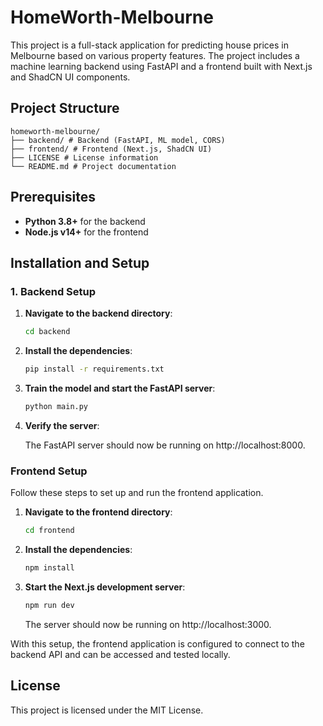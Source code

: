# HomeWorth-Melbourne

This project is a full-stack application for predicting house prices in Melbourne based on various property features. The project includes a machine learning backend using FastAPI and a frontend built with Next.js and ShadCN UI components.

## Project Structure

```
homeworth-melbourne/ 
├── backend/ # Backend (FastAPI, ML model, CORS)
├── frontend/ # Frontend (Next.js, ShadCN UI)
├── LICENSE # License information
└── README.md # Project documentation 
```

## Prerequisites

- **Python 3.8+** for the backend
- **Node.js v14+** for the frontend

## Installation and Setup

### 1. Backend Setup

1. **Navigate to the backend directory**:
   ```bash
   cd backend
    ```
2. **Install the dependencies**:
    ```bash
    pip install -r requirements.txt
    ```
3. **Train the model and start the FastAPI server**:
    ```bash
    python main.py
    ```
4. **Verify the server**:

    The FastAPI server should now be running on http://localhost:8000.

### Frontend Setup

Follow these steps to set up and run the frontend application.

1. **Navigate to the frontend directory**:
   ```bash
   cd frontend
    ```
2. **Install the dependencies**:
    ```bash
    npm install
    ```
3. **Start the Next.js development server**:
    ```bash
    npm run dev
    ```

    The server should now be running on http://localhost:3000.


With this setup, the frontend application is configured to connect to the backend API and can be accessed and tested locally.

## License
This project is licensed under the MIT License.
